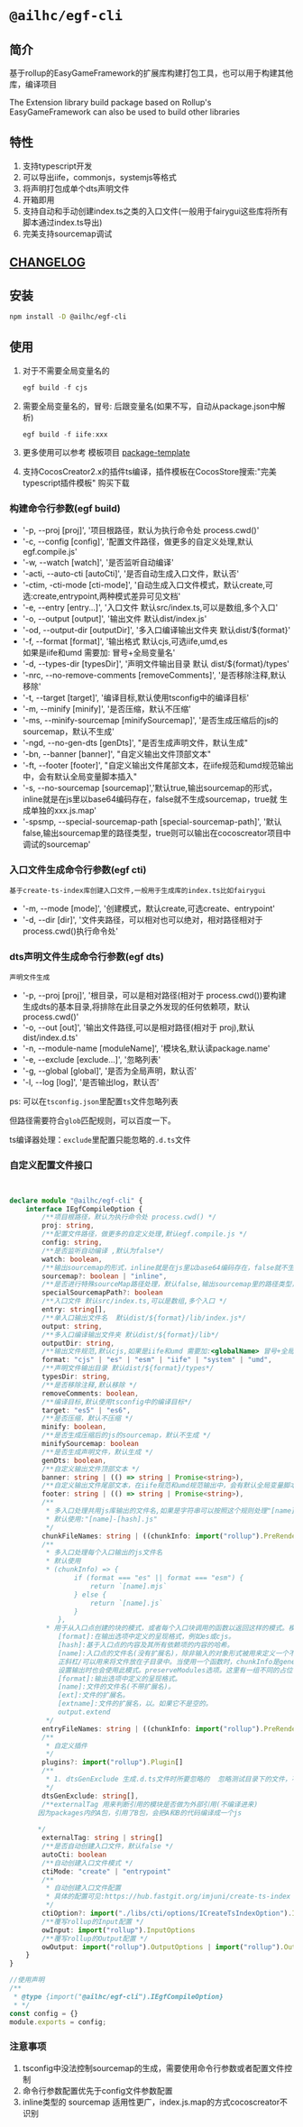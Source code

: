 # `@ailhc/egf-cli`
## 简介
基于rollup的EasyGameFramework的扩展库构建打包工具，也可以用于构建其他库，编译项目

The Extension library build package based on Rollup's EasyGameFramework can also be used to build other libraries
## 特性
1. 支持typescript开发
2. 可以导出iife，commonjs，systemjs等格式
3. 将声明打包成单个dts声明文件
4. 开箱即用 
5. 支持自动和手动创建index.ts之类的入口文件(一般用于fairygui这些库将所有脚本通过index.ts导出)
6. 完美支持sourcemap调试

## [CHANGELOG](packages/cli/CHANGELOG.md)
## 安装
```bash
npm install -D @ailhc/egf-cli
```
## 使用
1. 对于不需要全局变量名的
    ```ts
    egf build -f cjs 
    ```
2. 需要全局变量名的，冒号: 后跟变量名(如果不写，自动从package.json中解析)
    ```ts
    egf build -f iife:xxx 
    ```

1. 更多使用可以参考 模板项目
[package-template](https://github.com/AILHC/EasyGameFrameworkOpen/tree/main/packages/cli/package-template)

2. 支持CocosCreator2.x的插件ts编译，插件模板在CocosStore搜索:"完美typescript插件模板" 购买下载

### 构建命令行参数(egf build)
* '-p, --proj [proj]', '项目根路径，默认为执行命令处 process.cwd()'
* '-c, --config [config]', '配置文件路径，做更多的自定义处理,默认egf.compile.js'
* '-w, --watch [watch]', '是否监听自动编译'
* '-acti, --auto-cti [autoCti]', '是否自动生成入口文件，默认否'
* '-ctim, -cti-mode [cti-mode]', '自动生成入口文件模式，默认create,可选:create,entrypoint,两种模式差异可见文档'
* '-e, --entry [entry...]', '入口文件 默认src/index.ts,可以是数组,多个入口'
* '-o, --output [output]', '输出文件 默认dist/index.js'
* '-od, --output-dir [outputDir]', '多入口编译输出文件夹 默认dist/${format}'
* '-f, --format [format]', '输出格式 默认cjs,可选iife,umd,es <br>如果是iife和umd 需要加:<globalName> 冒号+全局变量名'
* '-d, --types-dir [typesDir]', '声明文件输出目录 默认 dist/${format}/types'
* '-nrc, --no-remove-comments [removeComments]', '是否移除注释,默认移除'
* '-t, --target [target]', '编译目标,默认使用tsconfig中的编译目标'
* '-m, --minify [minify]', '是否压缩，默认不压缩'
* '-ms, --minify-sourcemap [minifySourcemap]', '是否生成压缩后的js的sourcemap，默认不生成'
* '-ngd, --no-gen-dts [genDts]', "是否生成声明文件，默认生成"
* '-bn, --banner [banner]', "自定义输出文件顶部文本"
* '-ft, --footer [footer]', "自定义输出文件尾部文本，在iife规范和umd规范输出中，会有默认全局变量脚本插入"
* '-s, --no-sourcemap [sourcemap]','默认true,输出sourcemap的形式，inline就是在js里以base64编码存在，false就不生成sourcemap，true就
生成单独的xxx.js.map'
* '-spsmp, --special-sourcemap-path [special-sourcemap-path]', '默认false,输出sourcemap里的路径类型，true则可以输出在cocoscreator项目中调试的sourcemap'

### 入口文件生成命令行参数(egf cti)
`基于create-ts-index库创建入口文件,一般用于生成库的index.ts比如fairygui`

* '-m, --mode [mode]', '创建模式，默认create,可选create、entrypoint'
* '-d, --dir [dir]', '文件夹路径，可以相对也可以绝对，相对路径相对于process.cwd()执行命令处'

### dts声明文件生成命令行参数(egf dts)
`声明文件生成`


* '-p, --proj [proj]', '根目录，可以是相对路径(相对于 process.cwd())要构建生成dts的基本目录,将排除在此目录之外发现的任何依赖项，默认process.cwd()'
* '-o, --out [out]', '输出文件路径,可以是相对路径(相对于 proj),默认dist/index.d.ts'
* '-n, --module-name [moduleName]', '模块名,默认读package.name'
* '-e, --exclude [exclude...]', '忽略列表'
* '-g, --global [global]', '是否为全局声明，默认否'
* '-l, --log [log]', '是否输出log，默认否'

ps: 可以在`tsconfig.json`里配置`ts`文件忽略列表

但路径需要符合`glob`匹配规则，可以百度一下。

ts编译器处理：`exclude`里配置只能忽略的`.d.ts`文件

### 自定义配置文件接口

```ts


declare module "@ailhc/egf-cli" {
    interface IEgfCompileOption {
        /**项目根路径，默认为执行命令处 process.cwd() */
        proj: string,
        /**配置文件路径，做更多的自定义处理,默认egf.compile.js */
        config: string,
        /**是否监听自动编译 ,默认为false*/
        watch: boolean,
        /**输出sourcemap的形式，inline就是在js里以base64编码存在，false就不生成sourcemap，true就生成单独的xxx.js.map */
        sourcemap?: boolean | "inline",
        /**是否进行特殊sourceMap路径处理，默认false,输出sourcemap里的路径类型，true则可以输出在cocoscreator项目中调试的sourcemap */
        specialSourcemapPath?: boolean
        /**入口文件 默认src/index.ts,可以是数组,多个入口 */
        entry: string[],
        /**单入口输出文件名  默认dist/${format}/lib/index.js*/
        output: string,
        /**多入口编译输出文件夹 默认dist/${format}/lib*/
        outputDir: string,
        /**输出文件规范,默认cjs,如果是iife和umd 需要加:<globalName> 冒号+全局变量名 */
        format: "cjs" | "es" | "esm" | "iife" | "system" | "umd",
        /**声明文件输出目录 默认dist/${format}/types*/
        typesDir: string,
        /**是否移除注释,默认移除 */
        removeComments: boolean,
        /**编译目标,默认使用tsconfig中的编译目标*/
        target: "es5" | "es6",
        /**是否压缩，默认不压缩 */
        minify: boolean,
        /**是否生成压缩后的js的sourcemap，默认不生成 */
        minifySourcemap: boolean
        /**是否生成声明文件，默认生成 */
        genDts: boolean,
        /**自定义输出文件顶部文本 */
        banner: string | (() => string | Promise<string>),
        /**自定义输出文件尾部文本，在iife规范和umd规范输出中，会有默认全局变量脚本插入 */
        footer: string | (() => string | Promise<string>),
        /**
         * 多入口处理共用js库输出的文件名,如果是字符串可以按照这个规则处理"[name]-[hash]-[format].js"
         * 默认使用:"[name]-[hash].js"
         */
        chunkFileNames: string | ((chunkInfo: import("rollup").PreRenderedChunk) => string)
        /**
         * 多入口处理每个入口输出的js文件名
         * 默认使用 
         * (chunkInfo) => {
                if (format === "es" || format === "esm") {
                    return `[name].mjs`
                } else {
                    return `[name].js`
                }
            },
         * 用于从入口点创建的块的模式，或者每个入口块调用的函数以返回这样的模式。模式支持以下占位符:
            [format]:在输出选项中定义的呈现格式，例如es或cjs。
            [hash]:基于入口点的内容及其所有依赖项的内容的哈希。
            [name]:入口点的文件名(没有扩展名)，除非输入的对象形式被用来定义一个不同的名称。
            正斜杠/可以用来将文件放在子目录中。当使用一个函数时，chunkInfo是generateBundle中不依赖于文件名的属性的简化版本。看到也输出。assetFileNames output.chunkFileNames。
            设置输出时也会使用此模式。preserveModules选项。这里有一组不同的占位符:
            [format]:输出选项中定义的呈现格式。
            [name]:文件的文件名(不带扩展名)。
            [ext]:文件的扩展名。
            [extname]:文件的扩展名，以。如果它不是空的。
            output.extend
         */
        entryFileNames: string | ((chunkInfo: import("rollup").PreRenderedChunk) => string),
        /**
         * 自定义插件
         */
        plugins?: import("rollup").Plugin[]
        /**
         * 1. dtsGenExclude 生成.d.ts文件时所要忽略的  忽略测试目录下的文件，不生成声明文件
         */
        dtsGenExclude: string[],
        /**externalTag 用来判断引用的模块是否做为外部引用(不编译进来)
       因为packages内的A包，引用了B包，会把A和B的代码编译成一个js 
       
       */
        externalTag: string | string[]
        /**是否自动创建入口文件，默认false */
        autoCti: boolean
        /**自动创建入口文件模式 */
        ctiMode: "create" | "entrypoint"
        /**
         * 自动创建入口文件配置
         * 具体的配置可见:https://hub.fastgit.org/imjuni/create-ts-index
         */
        ctiOption?: import("./libs/cti/options/ICreateTsIndexOption").ICreateTsIndexOption,
        /**覆写rollup的Input配置 */
        owInput: import("rollup").InputOptions
        /**覆写rollup的Output配置 */
        owOutput: import("rollup").OutputOptions | import("rollup").OutputOptions[]
    }
}

//使用声明
/**
 * @type {import("@ailhc/egf-cli").IEgfCompileOption}
 * */
const config = {}
module.exports = config;
```
### 注意事项
1. tsconfig中没法控制sourcemap的生成，需要使用命令行参数或者配置文件控制
2. 命令行参数配置优先于config文件参数配置
3. inline类型的 sourcemap 适用性更广，index.js.map的方式cocoscreator不识别


